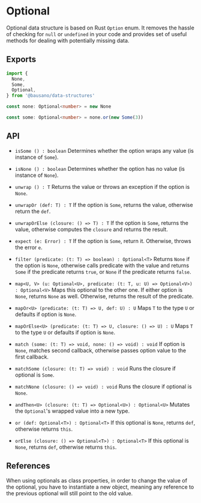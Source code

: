 # Optional

Optional data structure is based on Rust `Option` enum. It removes the hassle of
checking for `null` or `undefined` in your code and provides set of useful methods
for dealing with potentially missing data.

## Exports
```typescript
import {
  None,
  Some,
  Optional,
} from '@bausano/data-structures'

const none: Optional<number> = new None

const some: Optional<number> = none.or(new Some(3))
```

## API

- `isSome () : boolean`
Determines whether the option wraps any value (is instance of `Some`).

- `isNone () : boolean`
Determines whether the option has no value (is instance of `None`).

- `unwrap () : T`
Returns the value or throws an exception if the option is `None`.

- `unwrapOr (def: T) : T`
If the option is `Some`, returns the value, otherwise return the `def`.

- `unwrapOrElse (closure: () => T) : T`
If the option is `Some`, returns the value, otherwise computes the `closure` and returns the result.

- `expect (e: Error) : T`
If the option is `Some`, return it. Otherwise, throws the error `e`.

- `filter (predicate: (t: T) => boolean) : Optional<T>`
Returns `None` if the option is `None`, otherwise calls predicate with the value
and returns `Some` if the predicate returns `true`, or `None` if the predicate returns `false`.

- `map<U, V> (u: Optional<U>, predicate: (t: T, u: U) => Optional<V>) : Optional<V>`
Maps this optional to the other one. If either option is `None`, returns `None` as well.
Otherwise, returns the result of the predicate.

- `mapOr<U> (predicate: (t: T) => U, def: U) : U`
Maps `T` to the type `U` or defaults if option is `None`.

- `mapOrElse<U> (predicate: (t: T) => U, closure: () => U) : U`
Maps `T` to the type `U` or defaults if option is `None`.

- `match (some: (t: T) => void, none: () => void) : void`
If option is `None`, matches second callback, otherwise passes option value to the first callback.

- `matchSome (closure: (t: T) => void) : void`
Runs the closure if optional is `Some`.

- `matchNone (closure: () => void) : void`
Runs the closure if optional is `None`.

- `andThen<U> (closure: (t: T) => Optional<U>) : Optional<U>`
Mutates the `Optional`'s wrapped value into a new type.

- `or (def: Optional<T>) : Optional<T>`
If this optional is `None`, returns `def`, otherwise returns `this`.

- `orElse (closure: () => Optional<T>) : Optional<T>`
If this optional is `None`, returns `def`, otherwise returns `this`.

## References
When using optionals as class properties, in order to change the value of the
optional, you have to instantiate a new object, meaning any reference to the
previous optional will still point to the old value.
